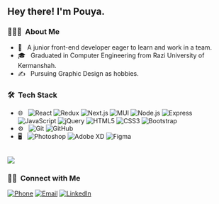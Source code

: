 <h2> Hey there! I'm Pouya.</h2>

<h3> 👨🏻‍💻 &nbsp;About Me </h3>

- 🤔 &nbsp; A junior front-end developer eager to learn and work in a team.
- 🎓 &nbsp; Graduated in Computer Engineering from Razi University of Kermanshah.
- ✍️ &nbsp; Pursuing Graphic Design as hobbies.

<h3> 🛠 &nbsp;Tech Stack</h3>

- 🌐 &nbsp;
  ![React](https://img.shields.io/badge/-React-333333?style=flat&logo=react)
  ![Redux](https://img.shields.io/badge/-Redux-333333?style=flat&logo=Redux&logoColor=764ABC)
  ![Next.js](https://img.shields.io/badge/-Next.js-333333?style=flat&logo=next.js&logoColor=26A69A)
  ![MUI](https://img.shields.io/badge/-MUI-333333?style=flat&logo=Mui&logoColor=1572B6)
  ![Node.js](https://img.shields.io/badge/-Node.js-333333?style=flat&logo=node.js)
  ![Express](https://img.shields.io/badge/-Express-333333?style=flat&logo=Express)
  ![JavaScript](https://img.shields.io/badge/-JavaScript-333333?style=flat&logo=javascript)
  ![jQuery](https://img.shields.io/badge/-jQuery-333333?style=flat&logo=jQuery)
  ![HTML5](https://img.shields.io/badge/-HTML5-333333?style=flat&logo=HTML5)
  ![CSS3](https://img.shields.io/badge/-CSS3-333333?style=flat&logo=CSS3&logoColor=1572B6)
  ![Bootstrap](https://img.shields.io/badge/-Bootstrap-333333?style=flat&logo=bootstrap&logoColor=563D7C)
- ⚙️ &nbsp;
  ![Git](https://img.shields.io/badge/-Git-333333?style=flat&logo=git)
  ![GitHub](https://img.shields.io/badge/-GitHub-333333?style=flat&logo=github)
- 🖥 &nbsp;
  ![Photoshop](https://img.shields.io/badge/-Photoshop-333333?style=flat&logo=adobe-photoshop)
  ![Adobe XD](https://img.shields.io/badge/-AdobeXD-333333?style=flat&logo=adobe-xd)
  ![Figma](https://img.shields.io/badge/-Figma-333333?style=flat&logo=figma)

<br/>

<a href="https://github.com/pouya-shekari">
<img align="center" src="https://github-readme-stats.vercel.app/api/top-langs/?username=pouya-shekari" />
</a>

<br/>

<h3> 🤝🏻 &nbsp;Connect with Me </h3>

<p align="left">
  <a href=""><img alt="Phone" src="https://img.shields.io/badge/Phone-+989226308542-green"></a>
 <a href="mailto:pshekari37@gmail.com"><img alt="Email" src="https://img.shields.io/badge/Gmail-pshekari37%40gmail.com-red?style=flat&logo=Gmail"></a>
<a href="https://www.linkedin.com/in/pouya-shekari-2b0b5b188/"><img alt="LinkedIn" src="https://img.shields.io/badge/LinkedIn-pouya%20shekari-blue?style=flat&logo=LinkedIn"></a>
  
</p>
